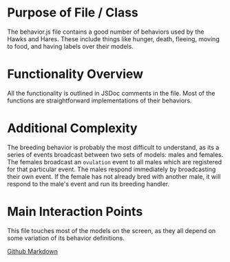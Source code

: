 # Purpose of File / Class
The behavior.js file contains a good number of behaviors used by the Hawks and Hares. These include things like hunger, death, fleeing, moving to food, and having labels over their models. 

# Functionality Overview
All the functionality is outlined in JSDoc comments in the file. Most of the functions are straightforward implementations of their behaviors.

# Additional Complexity
The breeding behavior is probably the most difficult to understand, as its a series of events broadcast between two sets of models: males and females. The females broadcast an `ovulation` event to all males which are registered for that particular event. The males respond immediately by broadcasting their own event. If the female has not already bred with another male, it will respond to the male's event and run its breeding handler. 

# Main Interaction Points
This file touches most of the models on the screen, as they all depend on some variation of its behavior definitions. 

[Github Markdown](https://github.com/adam-p/markdown-here/wiki/Markdown-Cheatsheet)